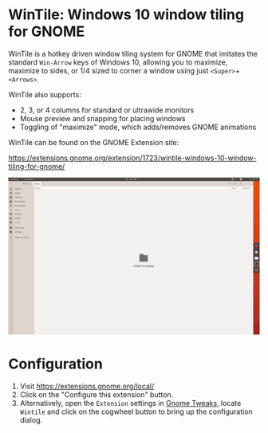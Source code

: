 WinTile: Windows 10 window tiling for GNOME
===========================================
WinTile is a hotkey driven window tiling system for GNOME that imitates the standard `Win-Arrow` keys of Windows 10, allowing you to maximize, maximize to sides, or 1/4 sized to corner a window using just `<Super>`+`<Arrows>`.

WinTile also supports:
- 2, 3, or 4 columns for standard or ultrawide monitors
- Mouse preview and snapping for placing windows
- Toggling of "maximize" mode, which adds/removes GNOME animations

WinTile can be found on the GNOME Extension site:

https://extensions.gnome.org/extension/1723/wintile-windows-10-window-tiling-for-gnome/

<img src='demo.gif'>

# Configuration
1. Visit https://extensions.gnome.org/local/
1. Click on the "Configure this extension" button.
1. Alternatively, open the `Extension` settings in [Gnome Tweaks](https://gitlab.gnome.org/GNOME/gnome-tweaks), locate `Wintile` and click on the cogwheel button to bring up the configuration dialog.
